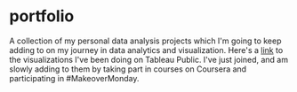 # portfolio
A collection of my personal data analysis projects which I'm going to keep adding to on my journey in data analytics and visualization. 
Here's a [link](https://public.tableau.com/app/profile/angela.jones1086#!/) to the visualizations I've been doing on Tableau Public. I've just joined, and am slowly adding to them by taking part in courses on Coursera and participating in #MakeoverMonday. 
